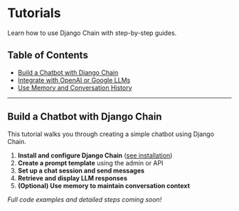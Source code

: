 # Tutorials

Learn how to use Django Chain with step-by-step guides.

## Table of Contents
- [Build a Chatbot with Django Chain](#build-a-chatbot-with-django-chain)
- [Integrate with OpenAI or Google LLMs](#integrate-with-openai-or-google-llms)
- [Use Memory and Conversation History](#use-memory-and-conversation-history)

---

## Build a Chatbot with Django Chain

This tutorial walks you through creating a simple chatbot using Django Chain.

1. **Install and configure Django Chain** ([see installation](../introduction/installation.md))
2. **Create a prompt template** using the admin or API
3. **Set up a chat session and send messages**
4. **Retrieve and display LLM responses**
5. **(Optional) Use memory to maintain conversation context**

*Full code examples and detailed steps coming soon!*

